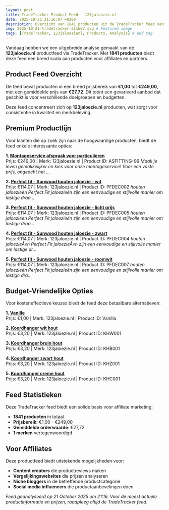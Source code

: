 ```yaml
---
layout: post
title: TradeTracker Product Feed - 123jaloezie.nl
date: 2025-10-21 21:16:07 +0200
description: Overzicht van 1841 producten uit de TradeTracker feed van 123jaloezie.nl. Inclusief prijsanalyse en productstatistieken.
img: 2025-10-21-tradetracker-211607.svg # Featured image
tags: [TradeTracker, 123jaloezienl, Products, Analysis] # add tag
---
```


Vandaag hebben we een uitgebreide analyse gemaakt van de **123jaloezie.nl** productfeed via TradeTracker. 
Met **1841 producten** biedt deze feed een breed scala aan producten voor affiliates en partners.

## Product Feed Overzicht

De feed bevat producten in een breed prijsbereik van **€1,00** tot **€249,00**, 
met een gemiddelde prijs van **€27,72**. Dit toont een gevarieerd aanbod 
dat geschikt is voor verschillende doelgroepen en budgetten.

Deze feed concentreert zich op **123jaloezie.nl** producten, 
wat zorgt voor consistentie in kwaliteit en merkbeleving.

## Premium Productlijn

Voor klanten die op zoek zijn naar de hoogwaardige producten, biedt de feed enkele interessante opties:

**1. [Montageservice afspraak voor particulieren](https://tc.tradetracker.net/?c=39464&m=2451096&a=439092&r=xtrmbbq123jaloezie&u=https%3A%2F%2Fwww.123jaloezie.nl%2Fmontageservice-afspraak.html)**  
Prijs: €249,00 | Merk: 123jaloezie.nl | Product ID: ASFITTING-99
*Maak je leven gemakkelijker en kies voor onze montageservice! Voor een vaste prijs, ongeacht het ...*

**2. [Perfect fit - Sunwood houten jaloezie - wit](https://tc.tradetracker.net/?c=39464&m=2451096&a=439092&r=xtrmbbq123jaloezie&u=https%3A%2F%2Fwww.123jaloezie.nl%2Fperfect-fit-sunwood-houten-jaloezie-wit.html)**  
Prijs: €114,07 | Merk: 123jaloezie.nl | Product ID: PFDEC002
*houten jaloezieën Perfect Fit jaloezieën zijn een eenvoudige en stijlvolle manier om lastige draa...*

**3. [Perfect fit - Sunwood houten jaloezie - licht grijs](https://tc.tradetracker.net/?c=39464&m=2451096&a=439092&r=xtrmbbq123jaloezie&u=https%3A%2F%2Fwww.123jaloezie.nl%2Fperfect-fit-sunwood-houten-jaloezie-licht-grijs.html)**  
Prijs: €114,07 | Merk: 123jaloezie.nl | Product ID: PFDEC005
*houten jaloezieën Perfect Fit jaloezieën zijn een eenvoudige en stijlvolle manier om lastige draa...*

**4. [Perfect fit - Sunwood houten jaloezie - zwart](https://tc.tradetracker.net/?c=39464&m=2451096&a=439092&r=xtrmbbq123jaloezie&u=https%3A%2F%2Fwww.123jaloezie.nl%2Fperfect-fit-sunwood-houten-jaloezie-zwart.html)**  
Prijs: €114,07 | Merk: 123jaloezie.nl | Product ID: PFDEC004
*houten jaloezieÃ«n Perfect Fit jaloezieÃ«n zijn een eenvoudige en stijlvolle manier om lastige dr...*

**5. [Perfect fit - Sunwood houten jaloezie - roomwit](https://tc.tradetracker.net/?c=39464&m=2451096&a=439092&r=xtrmbbq123jaloezie&u=https%3A%2F%2Fwww.123jaloezie.nl%2Fperfect-fit-sunwood-houten-jaloezie-roomwit.html)**  
Prijs: €114,07 | Merk: 123jaloezie.nl | Product ID: PFDEC007
*houten jaloezieën
Perfect Fit jaloezieën zijn een eenvoudige en stijlvolle manier om lastige dra...*

## Budget-Vriendelijke Opties

Voor kosteneffectieve keuzes biedt de feed deze betaalbare alternatieven:

**1. [Vanille](https://tc.tradetracker.net/?c=39464&m=2451096&a=439092&r=xtrmbbq123jaloezie&u=https%3A%2F%2Fwww.123jaloezie.nl%2Fvanilla-tape.html)**  
Prijs: €1,00 | Merk: 123jaloezie.nl | Product ID: Vanilla

**2. [Koordhanger wit hout](https://tc.tradetracker.net/?c=39464&m=2451096&a=439092&r=xtrmbbq123jaloezie&u=https%3A%2F%2Fwww.123jaloezie.nl%2Fhouten-koordhanger-wit.html)**  
Prijs: €3,20 | Merk: 123jaloezie.nl | Product ID: KHW001

**3. [Koordhanger bruin hout](https://tc.tradetracker.net/?c=39464&m=2451096&a=439092&r=xtrmbbq123jaloezie&u=https%3A%2F%2Fwww.123jaloezie.nl%2Fhouten-koordhanger-bruin.html)**  
Prijs: €3,20 | Merk: 123jaloezie.nl | Product ID: KHB001

**4. [Koordhanger zwart hout](https://tc.tradetracker.net/?c=39464&m=2451096&a=439092&r=xtrmbbq123jaloezie&u=https%3A%2F%2Fwww.123jaloezie.nl%2Fhouten-koordhanger-zwart.html)**  
Prijs: €3,20 | Merk: 123jaloezie.nl | Product ID: KHZ001

**5. [Koordhanger creme hout](https://tc.tradetracker.net/?c=39464&m=2451096&a=439092&r=xtrmbbq123jaloezie&u=https%3A%2F%2Fwww.123jaloezie.nl%2Fhouten-koordhanger-creme.html)**  
Prijs: €3,20 | Merk: 123jaloezie.nl | Product ID: KHC001

## Feed Statistieken

Deze TradeTracker feed biedt een solide basis voor affiliate marketing:

- **1841 producten** in totaal
- **Prijsbereik**: €1,00 - €249,00
- **Gemiddelde orderwaarde**: €27,72
- **1 merken** vertegenwoordigd

## Voor Affiliates

Deze productfeed biedt uitstekende mogelijkheden voor:

- **Content creators** die productreviews maken
- **Vergelijkingswebsites** die prijzen analyseren
- **Niche bloggers** in de betreffende productcategorie
- **Social media influencers** die productaanbevelingen doen

*Feed geanalyseerd op 21 October 2025 om 21:16. 
Voor de meest actuele productinformatie en prijzen, raadpleeg altijd de TradeTracker feed.*
